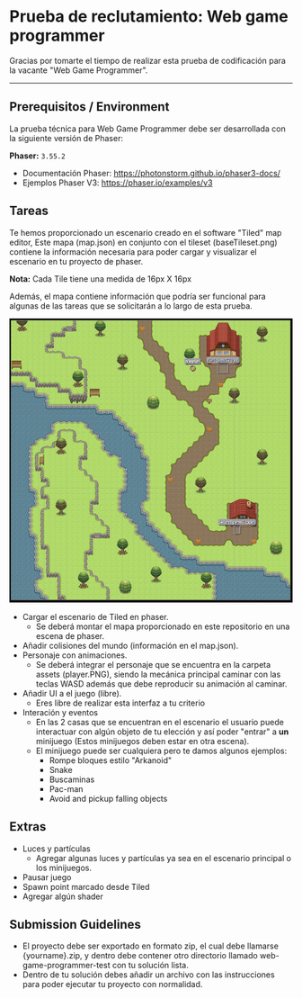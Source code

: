 # Prueba de reclutamiento: Web game programmer

Gracias por tomarte el tiempo de realizar esta prueba de codificación para la vacante "Web Game Programmer".

----

## Prerequisitos / Environment


La prueba técnica para Web Game Programmer debe ser desarrollada con la siguiente versión de Phaser:

  **Phaser:** `3.55.2`
  - Documentación Phaser: https://photonstorm.github.io/phaser3-docs/
  - Ejemplos Phaser V3: https://phaser.io/examples/v3

## Tareas

Te hemos proporcionado un escenario creado en el software "Tiled" map editor, Este mapa (map.json) en conjunto con el tileset (baseTileset.png) contiene la información necesaria para poder cargar y visualizar el escenario en tu proyecto de phaser.

**Nota:** Cada Tile tiene una medida de 16px X 16px

Además, el mapa contiene información que podría ser funcional para algunas de las tareas que se solicitarán a lo largo de esta prueba.

<img src="https://github.com/jesgonzalezGC/Prueba-Web-Game-Programmer/blob/main/assets/MapReference.PNG" width="700" />

- Cargar el escenario de Tiled en phaser.
  - Se deberá montar el mapa proporcionado en este repositorio en una escena de phaser.
- Añadir colisiones del mundo (información en el map.json).
- Personaje con animaciones.
  - Se deberá integrar el personaje que se encuentra en la carpeta assets (player.PNG), siendo la mecánica principal caminar con las teclas WASD además que debe reproducir su animación al caminar.
- Añadir UI a el juego (libre).
  - Eres libre de realizar esta interfaz a tu criterio
- Interación y eventos
  - En las 2 casas que se encuentran en el escenario el usuario puede interactuar con algún objeto de tu elección y así poder "entrar" a <b>un</b> minijuego (Estos minijuegos deben estar en otra escena).
  - El minijuego puede ser cualquiera pero te damos algunos ejemplos: 
    - Rompe bloques estilo "Arkanoid"
    - Snake
    - Buscaminas
    - Pac-man
    - Avoid and pickup falling objects

## Extras
- Luces y partículas
  - Agregar algunas luces y partículas ya sea en el escenario principal o los minijuegos.
- Pausar juego
- Spawn point marcado desde Tiled
- Agregar algún shader 

## Submission Guidelines
* El proyecto debe ser exportado en formato zip, el cual debe llamarse {yourname}.zip, y dentro debe contener otro directorio llamado web-game-programmer-test con tu solución lista.
* Dentro de tu solución debes añadir un archivo con las instrucciones para poder ejecutar tu proyecto con normalidad.

